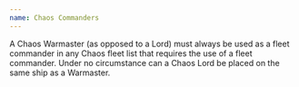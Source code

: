 ```yaml
---
name: Chaos Commanders
---
```

A Chaos Warmaster (as opposed to a Lord) must always be used as a fleet commander in any Chaos fleet list that requires the use of a fleet commander. Under no circumstance can a Chaos Lord be placed on the same ship as a Warmaster.